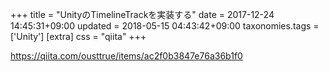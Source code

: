 +++
title = "UnityのTimelineTrackを実装する"
date = 2017-12-24 14:45:31+09:00
updated = 2018-05-15 04:43:42+09:00
taxonomies.tags = ['Unity']
[extra]
css = "qiita"
+++

<https://qiita.com/ousttrue/items/ac2f0b3847e76a36b1f0>



